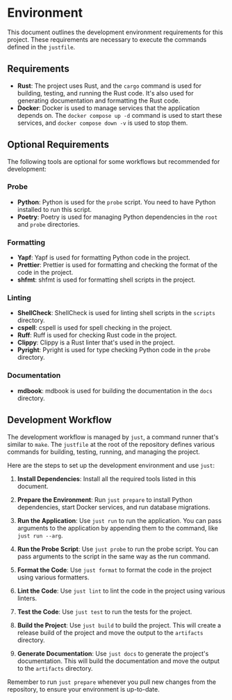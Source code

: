 # Environment

This document outlines the development environment requirements for this
project. These requirements are necessary to execute the commands defined in the
`justfile`.

## Requirements

- **Rust**: The project uses Rust, and the `cargo` command is used for building,
  testing, and running the Rust code. It's also used for generating
  documentation and formatting the Rust code.
- **Docker**: Docker is used to manage services that the application depends on.
  The `docker compose up -d` command is used to start these services, and
  `docker compose down -v` is used to stop them.

## Optional Requirements

The following tools are optional for some workflows but recommended for
development:

### Probe

- **Python**: Python is used for the `probe` script. You need to have Python
  installed to run this script.
- **Poetry**: Poetry is used for managing Python dependencies in the `root` and
  `probe` directories.

### Formatting

- **Yapf**: Yapf is used for formatting Python code in the project.
- **Prettier**: Prettier is used for formatting and checking the format of the
  code in the project.
- **shfmt**: shfmt is used for formatting shell scripts in the project.

### Linting

- **ShellCheck**: ShellCheck is used for linting shell scripts in the `scripts`
  directory.
- **cspell**: cspell is used for spell checking in the project.
- **Ruff**: Ruff is used for checking Rust code in the project.
- **Clippy**: Clippy is a Rust linter that's used in the project.
- **Pyright**: Pyright is used for type checking Python code in the `probe`
  directory.

### Documentation

- **mdbook**: mdbook is used for building the documentation in the `docs`
  directory.

## Development Workflow

The development workflow is managed by `just`, a command runner that's similar
to `make`. The `justfile` at the root of the repository defines various commands
for building, testing, running, and managing the project.

Here are the steps to set up the development environment and use `just`:

1. **Install Dependencies**: Install all the required tools listed in this
   document.

2. **Prepare the Environment**: Run `just prepare` to install Python
   dependencies, start Docker services, and run database migrations.

3. **Run the Application**: Use `just run` to run the application. You can pass
   arguments to the application by appending them to the command, like
   `just run --arg`.

4. **Run the Probe Script**: Use `just probe` to run the probe script. You can
   pass arguments to the script in the same way as the run command.

5. **Format the Code**: Use `just format` to format the code in the project
   using various formatters.

6. **Lint the Code**: Use `just lint` to lint the code in the project using
   various linters.

7. **Test the Code**: Use `just test` to run the tests for the project.

8. **Build the Project**: Use `just build` to build the project. This will
   create a release build of the project and move the output to the `artifacts`
   directory.

9. **Generate Documentation**: Use `just docs` to generate the project's
   documentation. This will build the documentation and move the output to the
   `artifacts` directory.

Remember to run `just prepare` whenever you pull new changes from the
repository, to ensure your environment is up-to-date.
